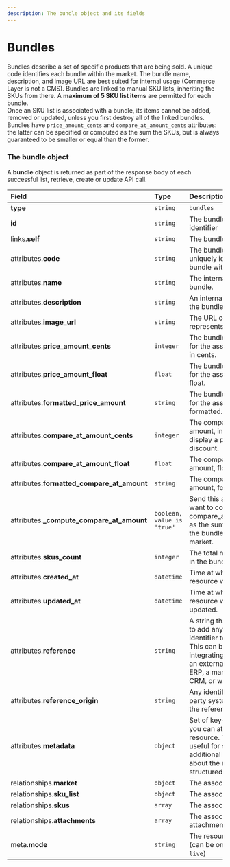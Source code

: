 ```yaml
---
description: The bundle object and its fields
---
```


# Bundles

Bundles describe a set of specific products that are being sold. A unique code identifies each bundle within the market. The bundle name, description, and image URL are best suited for internal usage (Commerce Layer is not a CMS).
Bundles are linked to manual SKU lists, inheriting the SKUs from there. A **maximum of 5 SKU list items** are permitted for each bundle.  
Once an SKU list is associated with a bundle, its items cannot be added, removed or updated, unless you first destroy all of the linked bundles.
Bundles have `price_amount_cents` and `compare_at_amount_cents` attributes: the latter can be specified or computed as the sum the SKUs, but is always guaranteed to be smaller or equal than the former.


### The bundle object

A **bundle** object is returned as part of the response body of each successful list, retrieve, create or update API call.

| Field | Type | Description |
| :--- | :--- | :--- |
| **type** | `string` | `bundles` |
| **id** | `string` | The bundle unique identifier |
| links.**self** | `string` | The bundle endpoint URL |
| attributes.**code** | `string` | The bundle code, that uniquely identifies the bundle within the market. |
| attributes.**name** | `string` | The internal name of the bundle. |
| attributes.**description** | `string` | An internal description of the bundle. |
| attributes.**image_url** | `string` | The URL of an image that represents the bundle. |
| attributes.**price_amount_cents** | `integer` | The bundle price amount for the associated market, in cents. |
| attributes.**price_amount_float** | `float` | The bundle price amount for the associated market, float. |
| attributes.**formatted_price_amount** | `string` | The bundle price amount for the associated market, formatted. |
| attributes.**compare_at_amount_cents** | `integer` | The compared price amount, in cents. Useful to display a percentage discount. |
| attributes.**compare_at_amount_float** | `float` | The compared price amount, float. |
| attributes.**formatted_compare_at_amount** | `string` | The compared price amount, formatted. |
| attributes.**_compute_compare_at_amount** | `boolean, value is 'true'` | Send this attribute if you want to compute the compare_at_amount_cents as the sum of the prices of the bundle SKUs for the market. |
| attributes.**skus_count** | `integer` | The total number of SKUs in the bundle. |
| attributes.**created_at** | `datetime` | Time at which the resource was created. |
| attributes.**updated_at** | `datetime` | Time at which the resource was last updated. |
| attributes.**reference** | `string` | A string that you can use to add any external identifier to the resource. This can be useful for integrating the resource to an external system, like an ERP, a marketing tool, a CRM, or whatever. |
| attributes.**reference_origin** | `string` | Any identifier of the third party system that defines the reference code |
| attributes.**metadata** | `object` | Set of key-value pairs that you can attach to the resource. This can be useful for storing additional information about the resource in a structured format. |
| relationships.**market** | `object` | The associated market. |
| relationships.**sku_list** | `object` | The associated SKU list. |
| relationships.**skus** | `array` | The associated SKUs. |
| relationships.**attachments** | `array` | The associated attachments. |
| meta.**mode** | `string` | The resource environment \(can be one of `test` or `live`\) |

